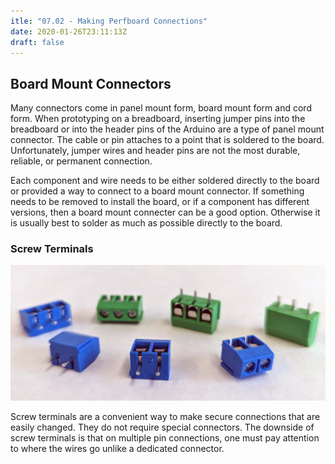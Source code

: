 ```yaml
---
itle: "07.02 - Making Perfboard Connections"
date: 2020-01-26T23:11:13Z
draft: false
---
```


## Board Mount Connectors

Many connectors come in panel mount form, board mount form and cord form. When prototyping on a breadboard, inserting jumper pins into the breadboard or into the header pins of the Arduino are a type of panel mount connector. The cable or pin attaches to a point that is soldered to the board. Unfortunately, jumper wires and header pins are not the most durable, reliable, or permanent connection.

Each component and wire needs to be either soldered directly to the board or provided a way to connect to a board mount connector. If something needs to be removed to install the board, or if a component has different versions, then a board mount connecter can be a good option. Otherwise it is usually best to solder as much as possible directly to the board.

### Screw Terminals

[![Screw Terminals](2023-screw-terminals.jpg)](2023-screw-terminals.jpg)

Screw terminals are a convenient way to make secure connections that are easily changed. They do not require special connectors. The downside of screw terminals is that on multiple pin connections, one must pay attention to where the wires go unlike a dedicated connector.
